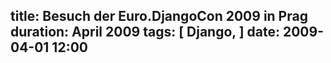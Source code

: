 title: Besuch der Euro.DjangoCon 2009 in Prag
duration: April 2009
tags: [ Django, ]
date: 2009-04-01 12:00
---